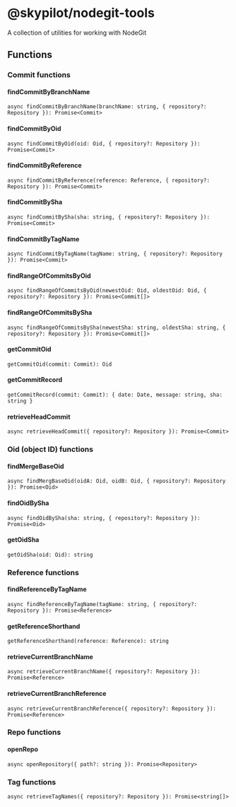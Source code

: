 # @skypilot/nodegit-tools
A collection of utilities for working with NodeGit

## Functions

### Commit functions

#### findCommitByBranchName

```
async findCommitByBranchName(branchName: string, { repository?: Repository }): Promise<Commit>
```

#### findCommitByOid

```
async findCommitByOid(oid: Oid, { repository?: Repository }): Promise<Commit>
```

#### findCommitByReference

```
async findCommitByReference(reference: Reference, { repository?: Repository }): Promise<Commit>
```

#### findCommitBySha

```
async findCommitBySha(sha: string, { repository?: Repository }): Promise<Commit>
```

#### findCommitByTagName

```
async findCommitByTagName(tagName: string, { repository?: Repository }): Promise<Commit>
```

#### findRangeOfCommitsByOid

```
async findRangeOfCommitsByOid(newestOid: Oid, oldestOid: Oid, { repository?: Repository }): Promise<Commit[]>
```

#### findRangeOfCommitsBySha

```
async findRangeOfCommitsBySha(newestSha: string, oldestSha: string, { repository?: Repository }): Promise<Commit[]>
```

#### getCommitOid

```
getCommitOid(commit: Commit): Oid
```

#### getCommitRecord

```
getCommitRecord(commit: Commit): { date: Date, message: string, sha: string } 
```

#### retrieveHeadCommit

```
async retrieveHeadCommit({ repository?: Repository }): Promise<Commit>
```

### Oid (object ID) functions

#### findMergeBaseOid

```
async findMergBaseOid(oidA: Oid, oidB: Oid, { repository?: Repository }): Promise<Oid>
```

#### findOidBySha

```
async findOidBySha(sha: string, { repository?: Repository }): Promise<Oid>
```

#### getOidSha

```
getOidSha(oid: Oid): string
```

### Reference functions

#### findReferenceByTagName

```
async findReferenceByTagName(tagName: string, { repository?: Repository }): Promise<Reference>
```

#### getReferenceShorthand

```
getReferenceShorthand(reference: Reference): string
```

#### retrieveCurrentBranchName

```
async retrieveCurrentBranchName({ repository?: Repository }): Promise<Reference>
```

#### retrieveCurrentBranchReference

```
async retrieveCurrentBranchReference({ repository?: Repository }): Promise<Reference>
```

### Repo functions

#### openRepo

```
async openRepository({ path?: string }): Promise<Repository>
```

### Tag functions

```
async retrieveTagNames({ repository?: Repository }): Promise<string[]>
```
